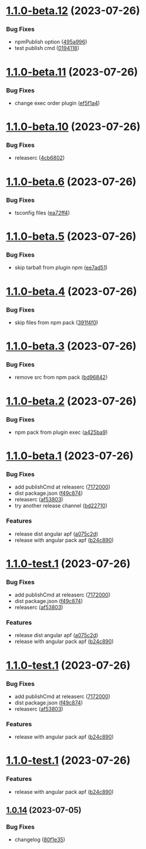 # [1.1.0-beta.12](https://github.com/angelicaflausino/angular-semantic-lib/compare/v1.1.0-beta.11...v1.1.0-beta.12) (2023-07-26)


### Bug Fixes

* npmPublish option ([495a996](https://github.com/angelicaflausino/angular-semantic-lib/commit/495a996ed4bdb1bb6161fdd712ad3ab61192f397))
* test publish cmd ([0194118](https://github.com/angelicaflausino/angular-semantic-lib/commit/019411804b34216824219089f3bd345d504af7d4))

# [1.1.0-beta.11](https://github.com/angelicaflausino/angular-semantic-lib/compare/v1.1.0-beta.10...v1.1.0-beta.11) (2023-07-26)


### Bug Fixes

* change exec order plugin ([ef5f1a4](https://github.com/angelicaflausino/angular-semantic-lib/commit/ef5f1a4005d18fd0dc79f95389f7fc8e3e654689))

# [1.1.0-beta.10](https://github.com/angelicaflausino/angular-semantic-lib/compare/v1.1.0-beta.9...v1.1.0-beta.10) (2023-07-26)


### Bug Fixes

* releaserc ([4cb6802](https://github.com/angelicaflausino/angular-semantic-lib/commit/4cb68021aae5d2321e01ebd02e448f80d80f5c2d))

# [1.1.0-beta.6](https://github.com/angelicaflausino/angular-semantic-lib/compare/v1.1.0-beta.5...v1.1.0-beta.6) (2023-07-26)


### Bug Fixes

* tsconfig files ([ea72ff4](https://github.com/angelicaflausino/angular-semantic-lib/commit/ea72ff4ced0c780d4a9c19192f28f0ab9c21b8c5))

# [1.1.0-beta.5](https://github.com/angelicaflausino/angular-semantic-lib/compare/v1.1.0-beta.4...v1.1.0-beta.5) (2023-07-26)


### Bug Fixes

* skip tarball from plugin npm ([ee7ad51](https://github.com/angelicaflausino/angular-semantic-lib/commit/ee7ad5172dca9519c5a287491cfbff1777c87081))

# [1.1.0-beta.4](https://github.com/angelicaflausino/angular-semantic-lib/compare/v1.1.0-beta.3...v1.1.0-beta.4) (2023-07-26)


### Bug Fixes

* skip files from npm pack ([391f4f0](https://github.com/angelicaflausino/angular-semantic-lib/commit/391f4f09636c50f68e18e1469d72751038c7e595))

# [1.1.0-beta.3](https://github.com/angelicaflausino/angular-semantic-lib/compare/v1.1.0-beta.2...v1.1.0-beta.3) (2023-07-26)


### Bug Fixes

* remove src from npm pack ([bd96842](https://github.com/angelicaflausino/angular-semantic-lib/commit/bd9684280c4318d16b65183d07cc713589e6387b))

# [1.1.0-beta.2](https://github.com/angelicaflausino/angular-semantic-lib/compare/v1.1.0-beta.1...v1.1.0-beta.2) (2023-07-26)


### Bug Fixes

* npm pack from plugin exec ([a425ba9](https://github.com/angelicaflausino/angular-semantic-lib/commit/a425ba99eaa3b9eaa9834a1ebc4800b7e58c8687))

# [1.1.0-beta.1](https://github.com/angelicaflausino/angular-semantic-lib/compare/v1.0.14...v1.1.0-beta.1) (2023-07-26)


### Bug Fixes

* add publishCmd at releaserc ([7172000](https://github.com/angelicaflausino/angular-semantic-lib/commit/71720008d55b0d01da6e2d6f9693c02b56ba7c1e))
* dist package.json ([f49c874](https://github.com/angelicaflausino/angular-semantic-lib/commit/f49c8740023990d7785f608421acd512038fbd84))
* releaserc ([af53803](https://github.com/angelicaflausino/angular-semantic-lib/commit/af5380322509f69c1e359fe145bc0170de8ba739))
* try another release channel ([bd22710](https://github.com/angelicaflausino/angular-semantic-lib/commit/bd22710db8b7879dcb4a56fffa1bd84393fe3a93))


### Features

* release dist angular apf ([a075c2d](https://github.com/angelicaflausino/angular-semantic-lib/commit/a075c2dc82f35747c6f39bab5bf2e24f9a924667))
* release with angular pack apf ([b24c890](https://github.com/angelicaflausino/angular-semantic-lib/commit/b24c890eebdd7925e3cfff5c7d8db33c639449af))

# [1.1.0-test.1](https://github.com/angelicaflausino/angular-semantic-lib/compare/v1.0.14...v1.1.0-test.1) (2023-07-26)


### Bug Fixes

* add publishCmd at releaserc ([7172000](https://github.com/angelicaflausino/angular-semantic-lib/commit/71720008d55b0d01da6e2d6f9693c02b56ba7c1e))
* dist package.json ([f49c874](https://github.com/angelicaflausino/angular-semantic-lib/commit/f49c8740023990d7785f608421acd512038fbd84))
* releaserc ([af53803](https://github.com/angelicaflausino/angular-semantic-lib/commit/af5380322509f69c1e359fe145bc0170de8ba739))


### Features

* release dist angular apf ([a075c2d](https://github.com/angelicaflausino/angular-semantic-lib/commit/a075c2dc82f35747c6f39bab5bf2e24f9a924667))
* release with angular pack apf ([b24c890](https://github.com/angelicaflausino/angular-semantic-lib/commit/b24c890eebdd7925e3cfff5c7d8db33c639449af))

# [1.1.0-test.1](https://github.com/angelicaflausino/angular-semantic-lib/compare/v1.0.14...v1.1.0-test.1) (2023-07-26)


### Bug Fixes

* add publishCmd at releaserc ([7172000](https://github.com/angelicaflausino/angular-semantic-lib/commit/71720008d55b0d01da6e2d6f9693c02b56ba7c1e))
* dist package.json ([f49c874](https://github.com/angelicaflausino/angular-semantic-lib/commit/f49c8740023990d7785f608421acd512038fbd84))
* releaserc ([af53803](https://github.com/angelicaflausino/angular-semantic-lib/commit/af5380322509f69c1e359fe145bc0170de8ba739))


### Features

* release with angular pack apf ([b24c890](https://github.com/angelicaflausino/angular-semantic-lib/commit/b24c890eebdd7925e3cfff5c7d8db33c639449af))

# [1.1.0-test.1](https://github.com/angelicaflausino/angular-semantic-lib/compare/v1.0.14...v1.1.0-test.1) (2023-07-26)


### Features

* release with angular pack apf ([b24c890](https://github.com/angelicaflausino/angular-semantic-lib/commit/b24c890eebdd7925e3cfff5c7d8db33c639449af))

## [1.0.14](https://github.com/angelicaflausino/angular-semantic-lib/compare/v1.0.13...v1.0.14) (2023-07-05)


### Bug Fixes

* changelog ([80f1e35](https://github.com/angelicaflausino/angular-semantic-lib/commit/80f1e35cb286c1864cfd565a58281969ebd69364))
